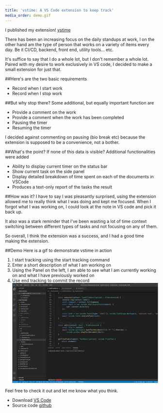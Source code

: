```yaml
---
title: 'vstime: A VS Code extension to keep track'
media_order: demo.gif
---
```


I published my extension! [vstime](https://marketplace.visualstudio.com/items?itemName=swuvsmarket.vstime)

There has been an increasing focus on the daily standups at work, I on the other hand am the type of person that works on a variety of items every day.
Be it CI/CD, backend, front end, utility tools... etc.

It's suffice to say that I do a whole lot, but I don't remember a whole lot.
Paired with my desire to work exclusively in VS code, I decided to make a small extension for just that.

##Here's are the two basic requirements
* Record when I start work
* Record when I stop work

##But why stop there?
Some additional, but equally important function are
* Provide a comment on the work
* Provide a comment when the work has been completed
* Pausing the timer
* Resuming the timer

I decided against commenting on pausing (bio break etc) because the extension is supposed to be a convenience, not a bother.

##What's the point?
If none of this data is visible? Additional functionalities were added
* Ability to display current timer on the status bar
* Show current task on the side panel
* Display detailed breakdown of time spent on each of the documents in VSCode
* Produces a text-only report of the tasks the result

##How was it?
I have to say I was pleasantly surprised, using the extension allowed me to really think what I was doing and kept me focused.
When I forgot what I was working on, I could look at the note in VS code and pick it back up.

It also was a stark reminder that I've been wasting a lot of time context switching between different types of tasks and not focusing on any of them.

So overall, I think the extension was a success, and I had a good time making the extension.

##Demo
Here is a gif to demonstrate vstime in action
1. I start tracking using the start tracking command
2. Enter a short description of what I am working on
3. Using the Panel on the left, I am able to see what I am currently working on and what I have previously worked on
4. Use end tracking to commit the record
![](demo.gif)

Feel free to check it out and let me know what you think.
* Download [VS Code](https://marketplace.visualstudio.com/items?itemName=swuvsmarket.vstime)
* Source code [github](https://github.com/stanleywuu/vscode-timetracker)
